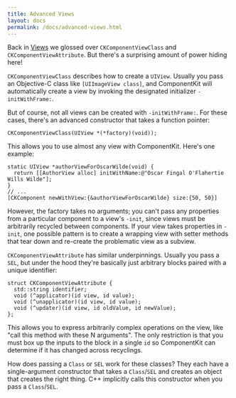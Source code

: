 ```yaml
---
title: Advanced Views
layout: docs
permalink: /docs/advanced-views.html
---
```

Back in [Views](views.html) we glossed over `CKComponentViewClass` and `CKComponentViewAttribute`. But there's a surprising amount of power hiding here!

`CKComponentViewClass` describes how to create a `UIView`. Usually you pass an Objective-C class like `[UIImageView class]`, and ComponentKit will automatically create a view by invoking the designated initializer `-initWithFrame:`.

But of course, not all views can be created with `-initWithFrame:`. For these cases, there's an advanced constructor that takes a function pointer:

```objc++
CKComponentViewClass(UIView *(*factory)(void));
```

This allows you to use almost any view with ComponentKit. Here's one example:

```objc++
static UIView *authorViewForOscarWilde(void) {
  return [[AuthorView alloc] initWithName:@"Oscar Fingal O'Flahertie Wills Wilde"];
}
// ...
[CKComponent newWithView:{&authorViewForOscarWilde} size:{50, 50}]
```

<div class="note-important">
  <p> 
    However, the factory takes no arguments; you can't pass any properties from a particular component to a view's <code>-init</code>, since views must be arbitrarily recycled between components. If your view takes properties in <code>-init</code>, one possible pattern is to create a wrapping view with setter methods that tear down and re-create the problematic view as a subview.
  </p>
</div>

`CKComponentViewAttribute` has similar underpinnings. Usually you pass a `SEL`, but under the hood they're basically just arbitrary blocks paired with a unique identifier:

```objc++
struct CKComponentViewAttribute {
  std::string identifier;
  void (^applicator)(id view, id value);
  void (^unapplicator)(id view, id value);
  void (^updater)(id view, id oldValue, id newValue);
};
```

This allows you to express arbitrarily complex operations on the view, like "call this method with these N arguments". The only restriction is that you must box up the inputs to the block in a single `id` so ComponentKit can determine if it has changed across recyclings.

<div class="note">
  <p> 
    How does passing a <code>Class</code> or <code>SEL</code> work for these classes? They each have a single-argument constructor that takes a <code>Class</code>/<code>SEL</code> and creates an object that creates the right thing. C++ implicitly calls this constructor when you pass a <code>Class</code>/<code>SEL</code>.
  </p>
</div>
